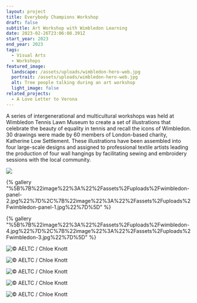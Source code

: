 ```yaml
---
layout: project
title: Everybody Champions Workshop
draft: false
subtitle: Art Workshop with Wimbledon Learning
date: 2023-02-26T23:06:08.391Z
start_year: 2023
end_year: 2023
tags:
  - Visual Arts
  - Workshops
featured_image:
  landscape: /assets/uploads/wimbledon-hero-web.jpg
  portrait: /assets/uploads/wimbledon-hero-web.jpg
  alt: Tree people talking during an art workshop
  light_image: false
related_projects:
  - A Love Letter to Verona
---
```

A series of intergenerational and multicultural workshops was held at Wimbledon Tennis Lawn Museum to create a set of illustrations that celebrate the beauty of equality in tennis and recall the icons of Wimbledon. 30 drawings were made by 60 members of London-based charity, Katherine Low Settlement. These illustrations have been assembled into four large-scale designs and assigned to professional textile artists leading the production of four wall hangings by facilitating sewing and embroidery sessions with the local community.

![](/assets/uploads/img_6060-web.jpg)



{% gallery "%5B%7B%22image%22%3A%22%2Fassets%2Fuploads%2Fwimbledon-panel-2.jpg%22%7D%2C%7B%22image%22%3A%22%2Fassets%2Fuploads%2Fwimbledon-panel-1.jpg%22%7D%5D" %}

{% gallery "%5B%7B%22image%22%3A%22%2Fassets%2Fuploads%2Fwimbledon-4.jpg%22%7D%2C%7B%22image%22%3A%22%2Fassets%2Fuploads%2Fwimbledon-3.jpg%22%7D%5D" %}

![](/assets/uploads/527349-web.jpg "© AELTC / Chloe Knott")

![](/assets/uploads/527347-web.jpg "© AELTC / Chloe Knott")

![](/assets/uploads/527395.jpg "© AELTC / Chloe Knott")

![](/assets/uploads/527362-web.jpg "© AELTC / Chloe Knott")

![](/assets/uploads/527450-web.jpg "© AELTC / Chloe Knott")